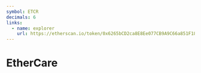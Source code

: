 ```yaml
---
symbol: ETCR
decimals: 6
links:
  - name: explorer
    url: https://etherscan.io/token/0x6265bCD2ca8E8Ee077CB9A9C66a851F18216022E
---
```


# EtherCare

